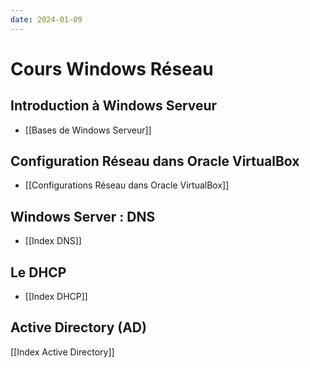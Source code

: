 ```yaml
---
date: 2024-01-09
---
```

# Cours Windows Réseau 
## Introduction à Windows Serveur
- [[Bases de Windows Serveur]]
## Configuration Réseau dans Oracle VirtualBox
- [[Configurations Réseau dans Oracle VirtualBox]]
## Windows Server : DNS
- [[Index DNS]]
## Le DHCP
- [[Index DHCP]]
## Active Directory (AD)
[[Index Active Directory]]

